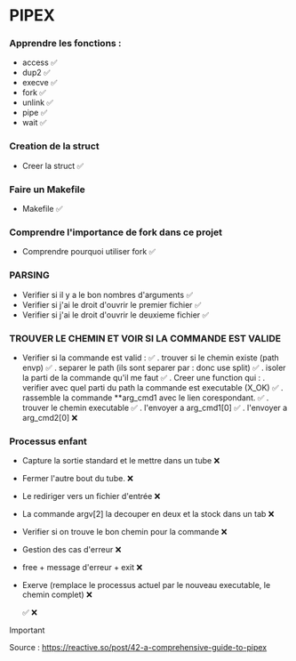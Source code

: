 # PIPEX

### Apprendre les fonctions : 

- access ✅
- dup2 ✅
- execve ✅ 
- fork ✅
- unlink ✅
- pipe ✅
- wait ✅

### Creation de la struct 

- Creer la struct  ✅

### Faire un Makefile 
- Makefile ✅

### Comprendre l'importance de fork dans ce projet 
- Comprendre pourquoi utiliser fork ✅ 

### PARSING

- Verifier si il y a le bon nombres d'arguments   ✅
- Verifier si j'ai le droit d'ouvrir le premier fichier   ✅
- Verifier si j'ai le droit d'ouvrir le deuxieme fichier ✅


### TROUVER LE CHEMIN ET VOIR SI LA COMMANDE EST VALIDE

- Verifier si la commande est valid : ✅
	. trouver si le chemin existe (path envp)  ✅
	. separer le path (ils sont separer par : donc use split) ✅
	. isoler la parti de la commande qu'il me faut ✅
	. Creer une function qui :
		. verifier avec quel parti du path la commande est executable (X_OK) ✅ 
		. rassemble la commande **arg_cmd1 avec le lien corespondant. ✅
		. trouver le chemin executable ✅
		. l'envoyer a arg_cmd1[0] ✅
		. l'envoyer a arg_cmd2[0] ❌

### Processus enfant 

- Capture la sortie standard et le mettre dans un tube ❌
- Fermer l'autre bout du tube. ❌
- Le rediriger vers un fichier d'entrée ❌
- La commande argv[2] la decouper en deux et la stock dans un tab ❌
- Verifier si on trouve le bon chemin pour la commande ❌
- Gestion des cas d'erreur ❌
- free + message d'erreur + exit ❌
- Exerve (remplace le processus actuel par le nouveau executable, le chemin complet) ❌




   
   ✅ ❌

 

> [!IMPORTANT]
> Source : https://reactive.so/post/42-a-comprehensive-guide-to-pipex

